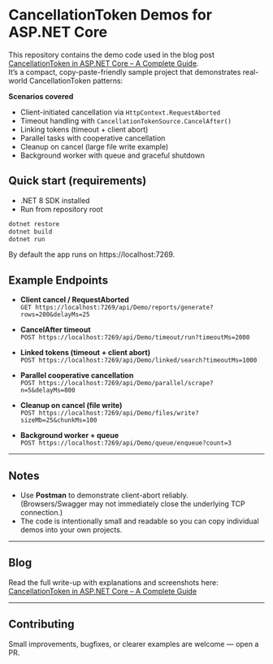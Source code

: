 # CancellationToken Demos for ASP.NET Core

This repository contains the demo code used in the blog post [CancellationToken in ASP.NET Core – A Complete Guide](https://wntech.hashnode.dev/cancellation-token-in-aspnet-core).  
It’s a compact, copy-paste-friendly sample project that demonstrates real-world CancellationToken patterns:

**Scenarios covered**
- Client-initiated cancellation via `HttpContext.RequestAborted`
- Timeout handling with `CancellationTokenSource.CancelAfter()`
- Linking tokens (timeout + client abort)
- Parallel tasks with cooperative cancellation
- Cleanup on cancel (large file write example)
- Background worker with queue and graceful shutdown

## Quick start (requirements)
- .NET 8 SDK installed
- Run from repository root

```bash
dotnet restore
dotnet build
dotnet run
```

By default the app runs on https://localhost:7269.

## Example Endpoints

- **Client cancel / RequestAborted**  
  `GET https://localhost:7269/api/Demo/reports/generate?rows=200&delayMs=25`

- **CancelAfter timeout**  
  `POST https://localhost:7269/api/Demo/timeout/run?timeoutMs=2000`

- **Linked tokens (timeout + client abort)**  
  `POST https://localhost:7269/api/Demo/linked/search?timeoutMs=1000`

- **Parallel cooperative cancellation**  
  `POST https://localhost:7269/api/Demo/parallel/scrape?n=5&delayMs=800`

- **Cleanup on cancel (file write)**  
  `POST https://localhost:7269/api/Demo/files/write?sizeMb=25&chunkMs=100`

- **Background worker + queue**  
  `POST https://localhost:7269/api/Demo/queue/enqueue?count=3`

---

## Notes

- Use **Postman** to demonstrate client-abort reliably.  
  (Browsers/Swagger may not immediately close the underlying TCP connection.)
- The code is intentionally small and readable so you can copy individual demos into your own projects.

---

## Blog

Read the full write-up with explanations and screenshots here:  
[CancellationToken in ASP.NET Core – A Complete Guide](https://wntech.hashnode.dev/cancellation-token-in-aspnet-core)

---

## Contributing

Small improvements, bugfixes, or clearer examples are welcome — open a PR.
